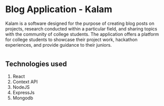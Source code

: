 # Blog Application - Kalam

Kalam is a software designed for the purpose of creating blog posts on projects, research conducted within a particular field, and sharing topics with the community of college students. The application offers a platform for college students to showcase their project work, hackathon experiences, and provide guidance to their juniors.


#
## Technologies used

1. React
2. Context API
2. NodeJS
3. ExpressJs
4. Mongodb



